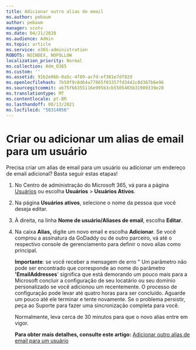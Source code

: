 ```yaml
---
title: Adicionar outro alias de email
ms.author: pebaum
author: pebaum
manager: scotv
ms.date: 04/21/2020
ms.audience: Admin
ms.topic: article
ms.service: o365-administration
ROBOTS: NOINDEX, NOFOLLOW
localization_priority: Normal
ms.collection: Adm_O365
ms.custom: ''
ms.assetid: 91b2e06b-0a5c-4f89-acfd-ef301e7df82d
ms.openlocfilehash: 7b50f9c8d64a77865f03357fd3442c8d367b6e96
ms.sourcegitcommit: ab75f66355116e995b3cb5505465b31989339e28
ms.translationtype: MT
ms.contentlocale: pt-BR
ms.lasthandoff: 08/13/2021
ms.locfileid: "58314056"
---
```

# <a name="create-or-add-an-email-alias-for-a-user"></a>Criar ou adicionar um alias de email para um usuário

Precisa criar um alias de email para um usuário ou adicionar um endereço de email adicional? Basta seguir estas etapas!
  
1. No Centro de administração do Microsoft 365, vá para a página [Usuários](https://go.microsoft.com/fwlink/p/?linkid=834822) ou escolha **Usuários**  >  **Usuários Ativos**.
    
2. Na página **Usuários ativos**, selecione o nome da pessoa que você deseja editar. 
    
3. À direita, na linha **Nome de usuário/Aliases de email**, escolha **Editar**.
    
4. Na caixa **Alias,** digite um novo email e escolha **Adicionar**. Se você comprou a assinatura da GoDaddy ou de outro parceiro, vá até o respectivo console de gerenciamento para definir o novo alias como principal. 
    
    **Importante**: se você receber a mensagem de erro " Um parâmetro não pode ser encontrado que corresponde ao nome do parâmetro **'EmailAddresses**' significa que está demorando um pouco mais para a Microsoft concluir a configuração de seu locatário ou seu domínio personalizado se você adicionou um recentemente. O processo de configuração pode levar até quatro horas para ser concluído. Aguarde um pouco até ele terminar e tente novamente. Se o problema persistir, peça ao Suporte para fazer uma sincronização completa para você.
    
    Normalmente, leva cerca de 30 minutos para que o novo alias entre em vigor.
    
    **Para obter mais detalhes, consulte este artigo:** [Adicionar outro alias de email para um usuário](https://docs.microsoft.com/microsoft-365/admin/email/add-another-email-alias-for-a-user)
    

